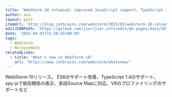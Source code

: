 ```yaml
---
title: 'WebStorm 10 released: improved JavaScript support, TypeScript 1.4, V8 profiling, and more | JetBrains WebStorm Blog'
author: azu
layout: post
itemUrl: 'http://blog.jetbrains.com/webstorm/2015/03/webstorm-10-released/'
editJSONPath: 'https://github.com/jser/jser.info/edit/gh-pages/data/2015/04/index.json'
date: '2015-04-01T15:18:45+00:00'
tags:
  - WebStorm
  - ReleaseNote
relatedLinks:
  - title: "What's new in WebStorm 10"
    url: 'https://www.jetbrains.com/webstorm/whatsnew/'
---
```

WebStorm 10リリース。
ES6のサポート改善、TypeScript 1.4のサポート、spy-jsで依存関係の表示、多段Source Mapに対応、V8のプロファイリングのサポートなど
